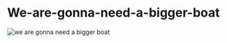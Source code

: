# We-are-gonna-need-a-bigger-boat

![we are gonna need a bigger boat](https://user-images.githubusercontent.com/86709559/142406487-b5dc9061-a615-41a6-b37a-e616ec38d212.png)

